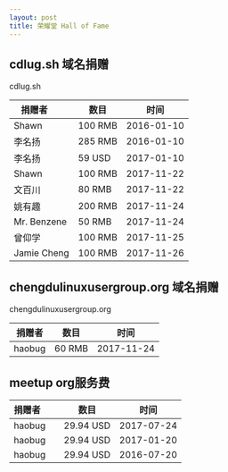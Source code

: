 ```yaml
---
layout: post
title: 荣耀堂 Hall of Fame
---
```


## cdlug.sh 域名捐赠
cdlug.sh

| 捐赠者        | 数目 | 时间 |
| ------------- | ------------- | ----- |
| Shawn | 100 RMB|2016-01-10|
| 李名扬 | 285 RMB|2016-01-10|
| 李名扬 | 59 USD|2017-01-10|
|Shawn         | 100 RMB|2017-11-22|
|文百川         | 80 RMB|2017-11-22|
|姚有趣         |200 RMB|2017-11-24|
|Mr. Benzene   |50 RMB|2017-11-24|
| 曾仰学 |100 RMB|2017-11-25|
| Jamie Cheng |100 RMB|2017-11-26|

## chengdulinuxusergroup.org 域名捐赠
chengdulinuxusergroup.org

| 捐赠者        | 数目 | 时间 |
| ------------- | ------------- | -------|
|haobug| 60 RMB|2017-11-24|

## meetup org服务费

| 捐赠者        | 数目 | 时间 |
| ------------- | ------------- | ----- |
|haobug| 29.94 USD|2017-07-24|
|haobug| 29.94 USD|2017-01-20|
|haobug| 29.94 USD|2016-07-20|
